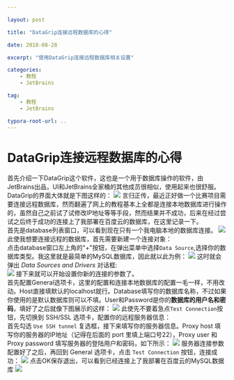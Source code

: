 ```yaml
---

layout: post

title: "DataGrip连接远程数据库的心得"

date: 2018-08-28

excerpt: "使用DataGrip连接远程数据库相关设置"

categories: 
	- 教程
	- JetBrains

tag: 
	- 教程
	- JetBrains

typora-root-url: ..
---
```




# DataGrip连接远程数据库的心得

首先介绍一下DataGrip这个软件，这也是一个用于数据库操作的软件，由JetBrains出品，UI和JetBrains全家桶的其他成员很相似，使用起来也很舒服。DataGrip的界面大体就是下图这样的： 
![](/images/posts/DataGrip/dataGrip.PNG)
言归正传，最近正好做一个比赛项目需要连接远程数据库，然而翻遍了网上的教程基本上全都是连接本地数据库进行操作的，虽然自己之前试了试修改IP地址等等手段，然而结果并不成功，后来在经过尝试之后终于成功的连接上了我部署在百度云的数据库，在这里记录一下。      
首先是database列表窗口，可以看到现在只有一个我电脑本地的数据库连接。
![](/images/posts/DataGrip/dataGrip01.PNG)
此使我想要连接远程的数据库，首先需要新建一个连接对象：      
点击database窗口左上角的"+"按钮，在弹出菜单中选择`Data Source`,选择你的数据库类型。我这里就是最简单的MySQL数据库，因此就以此为例：
![](/images/posts/DataGrip/dataGrip02.PNG)
这时就会弹出 _Data Sources and Drivers_ 对话框:     
![](/images/posts/DataGrip/dataGrip03.PNG)
接下来就可以开始设置你新的连接的参数了。        
首先配置General选项卡，这里的配置和连接本地数据库的配置一毛一样，不用改动。Host直接填默认的localhost就行。Database填写你的数据库名称，不过如果你使用的是默认数据库则可以不填。User和Password是你的**数据库的用户名和密码**，填好了之后就像下图展示的这样：
![](/images/posts/DataGrip/dataGrip04.PNG)
此使先不要着急点`Test Connection`按钮，先切换到 SSH/SSL 选项卡，配置你的远程服务器信息：        
首先勾选 `Use SSH tunnel` 复选框，接下来填写你的服务器信息。Proxy host 填写你的服务器的IP地址（记得在后面的 port 里填上端口号22），Proxy user 和 Proxy password 填写服务器的登陆用户和密码，如下所示：
![](/images/posts/DataGrip/dataGrip05.PNG)
服务器连接参数配置好了之后，再回到 General 选项卡，点击 `Test Connection` 按钮，连接成功：
![](/images/posts/DataGrip/dataGrip06.PNG)
点击OK保存退出，可以看到已经连接上了我部署在百度云的MySQL数据库
![](/images/posts/DataGrip/done.PNG)